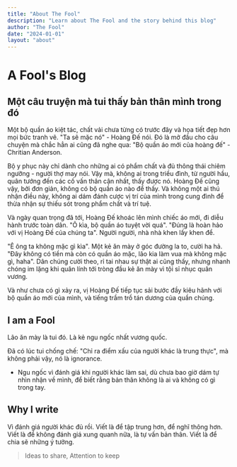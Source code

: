 ```yaml
---
title: "About The Fool"
description: "Learn about The Fool and the story behind this blog"
author: "The Fool"
date: "2024-01-01"
layout: "about"
---
```


# A Fool's Blog

## Một câu truyện mà tui thấy bản thân mình trong đó

Một bộ quần áo kiệt tác, chất vải chưa từng có trước đây và họa tiết đẹp hơn mọi bức tranh vẽ. "Ta sẽ mặc nó" - Hoàng Đế nói. Đó là mở đầu cho câu chuyện mà chắc hẳn ai cũng đã nghe qua: "Bộ quần áo mới của hoàng đế" - Chritian Anderson.

Bộ y phục này chỉ dành cho những ai có phẩm chất và đủ thông thái chiêm ngưỡng  - người thợ may nói. Vậy mà, không ai trong triều đình, từ người hầu, quân tướng đến các cố vấn thân cận nhất, thấy được nó. Hoàng Đế cũng vậy, bởi đơn giản, không có bộ quần áo nào để thấy. Và không một ai thú nhận điều này, không ai dám đánh cược vị trí của mình trong cung đình để thừa nhận sự thiếu sót trong phẩm chất và trí tuệ.

Và ngày quan trọng đã tới, Hoàng Đế khoác lên mình chiếc áo mới, đi diễu hành trước toàn dân. "Ô kìa, bộ quần áo tuyệt vời quá". "Đúng là hoàn hảo với vị Hoàng Đế của chúng ta". Người người, nhà nhà khen lấy khen để.

"Ê ông ta không mặc gì kìa". Một kẻ ăn mày ở góc đường la to, cười ha hả. "Đây không có tiền mà còn có quần áo mặc, lão kia làm vua mà không mặc gì, haha". Dân chúng cười theo, rỉ tai nhau sự thật ai cũng thấy, nhưng nhanh chóng im lặng khi quân lính tới tròng đầu kẻ ăn mày vì tội sỉ nhục quân vương.

Và như chưa có gì xảy ra, vị Hoàng Đế tiếp tục sải bước đầy kiêu hãnh với bộ quần áo mới của mình, và tiếng trầm trồ tán dương của quần chúng.

## I am a Fool

Lão ăn mày là tui đó. Là kẻ ngu ngốc nhất vương quốc.

Đã có lúc tui chống chế: "Chỉ ra điểm xấu của người khác là trung thực", mà không phải vậy, nó là ignorance.

* Ngu ngốc vì đánh giá khi người khác làm sai, dù chưa bao giờ dám tự nhìn nhận về mình, để biết rằng bản thân không là ai và không có gì trong tay.

## Why I write

Vì đánh giá người khác đủ rồi.
Viết là để tập trung hơn, để nghĩ thông hơn.
Viết là để không đánh giá xung quanh nữa, là tự vấn bản thân.
Viết là để chia sẽ những ý tưởng.

> Ideas to share, Attention to keep
